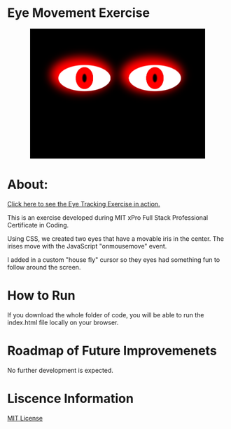 # Eye Movement Exercise
<p align="center"><img width="400" alt="A black backround with white eyes that have a red glow around them. The irises are red and have a black pupil at the center." src="images/eye-tracking-exercise.png"> </p>

# About:

 [Click here to see the Eye Tracking Exercise in action.](https://rainakpuels.github.io/Eye-Tracking-Exercise)

This is an exercise developed during MIT xPro Full Stack Professional Certificate in Coding.

Using CSS, we created two eyes that have a movable iris in the center. The irises move with the JavaScript "onmousemove" event. 

I added in a custom "house fly" cursor so they eyes had something fun to follow around the screen.

# How to Run

If you download the whole folder of code, you will be able to run the index.html file locally on your browser. 

# Roadmap of Future Improvemenets

No further development is expected.

# Liscence Information 

[MIT License](https://github.com/rainakpuels/Eye-Tracking-Exercise/blob/default/LICENSE)
